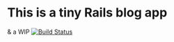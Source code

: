 # This is a tiny Rails blog app
& a WIP
[![Build Status](https://travis-ci.org/aaronarich/tiny_blog.svg?branch=master)](https://travis-ci.org/aaronarich/tiny_blog)
